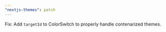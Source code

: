 ```yaml
---
"nextjs-themes": patch
---
```


Fix: Add `targetId` to ColorSwitch to properly handle contenarized themes.
